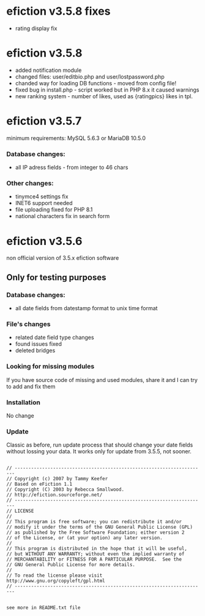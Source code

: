 # efiction v3.5.8 fixes

- rating display fix


# efiction v3.5.8

- added notification module
- changed files: user/editbio.php and user/lostpassword.php 
- chanded way for loading DB functions - moved from config file! 
- fixed bug in install.php - script worked but in PHP 8.x it caused warnings
- new ranking system - number of likes, used as {ratingpics} likes in tpl.


# efiction v3.5.7

minimum requirements:  MySQL 5.6.3  or MariaDB 10.5.0 


### Database changes:

- all IP adress fields - from integer to 46 chars

### Other changes:

- tinymce4 settings fix
- INET6 support needed
- file uploading fixed for PHP 8.1
- national characters fix in search form 



# efiction v3.5.6

non official version of 3.5.x efiction software

## Only for testing purposes


### Database changes:

- all date fields from datestamp format to unix time format

### File's changes

- related date field type changes
- found issues fixed
- deleted bridges 

### Looking for missing modules
If you have source code of missing and used modules, share it and I can try to add and fix them


### Installation
No change

### Update
Classic as before, run update process that should change your date fields without lossing your data. It works only for update from 3.5.5, not sooner.



<code>
// ----------------------------------------------------------------------
// Copyright (c) 2007 by Tammy Keefer
// Based on eFiction 1.1
// Copyright (C) 2003 by Rebecca Smallwood.
// http://efiction.sourceforge.net/
// ----------------------------------------------------------------------
// LICENSE
//
// This program is free software; you can redistribute it and/or
// modify it under the terms of the GNU General Public License (GPL)
// as published by the Free Software Foundation; either version 2
// of the License, or (at your option) any later version.
//
// This program is distributed in the hope that it will be useful,
// but WITHOUT ANY WARRANTY; without even the implied warranty of
// MERCHANTABILITY or FITNESS FOR A PARTICULAR PURPOSE.  See the
// GNU General Public License for more details.
//
// To read the license please visit http://www.gnu.org/copyleft/gpl.html
// ----------------------------------------------------------------------

see more in README.txt file
</code>
